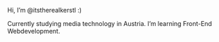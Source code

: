 Hi, I’m @itstherealkerstl :)

Currently studying media technology in Austria.
I’m learning Front-End Webdevelopment.

<!---
itstherealkerstl/itstherealkerstl is a ✨ special ✨ repository because its `README.md` (this file) appears on your GitHub profile.
You can click the Preview link to take a look at your changes.
--->

